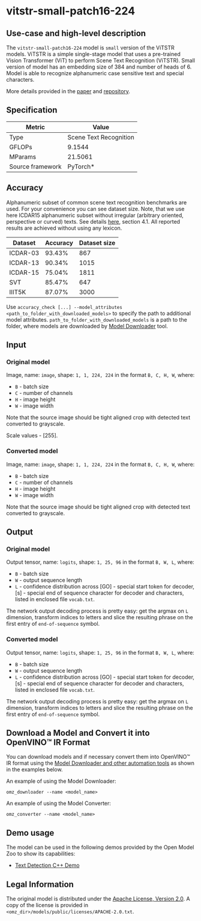 # vitstr-small-patch16-224

## Use-case and high-level description

The `vitstr-small-patch16-224` model is `small` version of the ViTSTR models. ViTSTR is a simple single-stage model that uses a pre-trained Vision Transformer (ViT) to perform Scene Text Recognition (ViTSTR). Small version of model has an embedding size of 384 and number of heads of 6. Model is able to recognize alphanumeric case sensitive text and special characters.

More details provided in the [paper](https://arxiv.org/abs/2105.08582) and [repository](https://github.com/roatienza/deep-text-recognition-benchmark).

## Specification

| Metric           | Value                  |
| ---------------- | ---------------------- |
| Type             | Scene Text Recognition |
| GFLOPs           | 9.1544                 |
| MParams          | 21.5061                |
| Source framework | PyTorch\*              |

## Accuracy

Alphanumeric subset of common scene text recognition benchmarks are used. For your convenience you can see dataset size. Note, that we use here ICDAR15 alphanumeric subset without irregular (arbitrary oriented, perspective or curved) texts. See details [here](https://arxiv.org/abs/1709.02054), section 4.1. All reported results are achieved without using any lexicon.

| Dataset  | Accuracy | Dataset size |
| -------- | -------- | ------------ |
| ICDAR-03 | 93.43%   | 867          |
| ICDAR-13 | 90.34%   | 1015         |
| ICDAR-15 | 75.04%   | 1811         |
| SVT      | 85.47%   | 647          |
| IIIT5K   | 87.07%   | 3000         |

Use `accuracy_check [...] --model_attributes <path_to_folder_with_downloaded_models>` to specify the path to additional model attributes. `path_to_folder_with_downloaded_models` is a path to the folder, where models are downloaded by [Model Downloader](../../../tools/model_tools/README.md) tool.

## Input

### Original model

Image, name: `image`, shape: `1, 1, 224, 224` in the format `B, C, H, W`, where:

- `B` - batch size
- `C` - number of channels
- `H` - image height
- `W` - image width

Note that the source image should be tight aligned crop with detected text converted to grayscale.

Scale values - [255].

### Converted model

Image, name: `image`, shape: `1, 1, 224, 224` in the format `B, C, H, W`, where:

- `B` - batch size
- `C` - number of channels
- `H` - image height
- `W` - image width

Note that the source image should be tight aligned crop with detected text converted to grayscale.

## Output

### Original model

Output tensor, name: `logits`, shape: `1, 25, 96` in the format `B, W, L`, where:

- `B` - batch size
- `W` - output sequence length
- `L` - confidence distribution across [GO] - special start token for decoder, [s] - special end of sequence character for decoder and characters, listed in enclosed file `vocab.txt`.

The network output decoding process is pretty easy: get the argmax on `L` dimension, transform indices to letters and slice the resulting phrase on the first entry of `end-of-sequence` symbol.

### Converted model

Output tensor, name: `logits`, shape: `1, 25, 96` in the format `B, W, L`, where:

- `B` - batch size
- `W` - output sequence length
- `L` - confidence distribution across [GO] - special start token for decoder, [s] - special end of sequence character for decoder and characters, listed in enclosed file `vocab.txt`.

The network output decoding process is pretty easy: get the argmax on `L` dimension, transform indices to letters and slice the resulting phrase on the first entry of `end-of-sequence` symbol.

## Download a Model and Convert it into OpenVINO™ IR Format

You can download models and if necessary convert them into OpenVINO™ IR format using the [Model Downloader and other automation tools](../../../tools/model_tools/README.md) as shown in the examples below.

An example of using the Model Downloader:
```
omz_downloader --name <model_name>
```

An example of using the Model Converter:
```
omz_converter --name <model_name>
```

## Demo usage

The model can be used in the following demos provided by the Open Model Zoo to show its capabilities:

* [Text Detection C++ Demo](../../../demos/text_detection_demo/cpp/README.md)

## Legal Information

The original model is distributed under the
[Apache License, Version 2.0](https://raw.githubusercontent.com/roatienza/deep-text-recognition-benchmark/master/LICENSE.md).
A copy of the license is provided in `<omz_dir>/models/public/licenses/APACHE-2.0.txt`.
